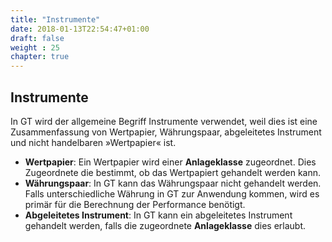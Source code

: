 ```yaml
---
title: "Instrumente"
date: 2018-01-13T22:54:47+01:00
draft: false
weight : 25
chapter: true
---
```

## Instrumente
In GT wird der allgemeine Begriff Instrumente verwendet, weil dies ist eine Zusammenfassung von Wertpapier, Währungspaar, abgeleitetes Instrument und nicht handelbaren »Wertpapier« ist. 
- **Wertpapier**: Ein Wertpapier wird einer **Anlageklasse** zugeordnet. Dies Zugeordnete die bestimmt, ob das Wertpapiert gehandelt werden kann.
- **Währungspaar**:  In GT kann das Währungspaar nicht gehandelt werden. Falls unterschiedliche Währung in GT zur Anwendung kommen, wird es primär für die Berechnung der Performance benötigt.
- **Abgeleitetes Instrument**: In GT kann ein abgeleitetes Instrument gehandelt werden, falls die zugeordnete **Anlageklasse** dies erlaubt.
